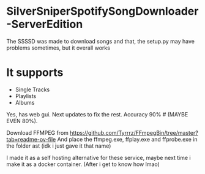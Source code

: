 # SilverSniperSpotifySongDownloader-ServerEdition

The SSSSD was made to download songs and that, the setup.py may have problems sometimes, but it overall works


# It supports
- Single Tracks
- Playlists
- Albums

Yes, has web gui.
Next updates to fix the rest.
Accuracy 90% # (MAYBE EVEN 80%).


Download FFMPEG from https://github.com/Tyrrrz/FFmpegBin/tree/master?tab=readme-ov-file 
And place the ffmpeg.exe, ffplay.exe and ffprobe.exe in the folder ast (idk i just gave it that name)


I made it as a self hosting alternative for these service, maybe next time i make it as a docker container. (After i get to know how lmao)
